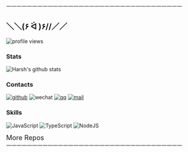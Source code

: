一一一一一一一一一一一一一一一一一一一一一一一一一一一一一一一一一一
## ＼＼\(۶ ᐛ )۶//／／

![profile views](https://komarev.com/ghpvc/?username=krapnikkk&color=brightgreen&style=flat-square&label=[visitor]++No.+)


### Stats

<!-- 
| nickname     | krapnik                               |
| :------: | ------------------------------------- |
| title     | Frontend Developer |
| position | China Shenzhen | -->
![Harsh's github stats](https://github-readme-stats.vercel.app/api?username=krapnikkk&hide=["issues"]&show_icons=true)

### Contacts

[![github](https://img.shields.io/badge/-krapnik-%23323031?style=flat&logo=github)](https://github.com/krapnikkk)
![wechat](https://img.shields.io/badge/-krapnik-%23323031?style=flat&logo=wechat)
[![qq](https://img.shields.io/badge/-708873725-%23323031?style=flat&logo=tencent-qq&logoColor=294E80)](tencent://message/?uin=708873725Menu=yes)
<a href="mailto:krapnik@qq.com"><img src="https://img.shields.io/badge/-krapnik@qq.com-%23323031?style=flat&logo=gmail" alt="mail" /></a>

### Skills
![JavaScript](https://img.shields.io/badge/-JavaScript-F7DF1C?style=flat&logo=javascript&logoColor=000000&labelColor=ECD83E&color=ECD83E)
![TypeScript](https://img.shields.io/badge/-TypeScript-294E80?style=flat&logo=typescript&logoColor=ffffff&labelColor=294E80&color=294E80)
![NodeJS](https://img.shields.io/badge/-Node.js-026e00?style=flat&logo=node-dot-js&logoColor=ffffff&labelColor=026e00&color=026e00)


<!-- ![ThreeJS](https://img.shields.io/badge/-ThreeJS-20232A?style=flat&logo=Three-dot-js&logoColor=ffffff) -->
<!-- ![CSharp](https://img.shields.io/badge/-CSharp-026e00?style=flat&logo=c%20sharp&logoColor=ffffff&labelColor=0078D4&color=0078D4) -->
<!-- ![Unity](https://img.shields.io/badge/-Unity-20232A?style=flat&logo=unity&logoColor=ffffff) -->

<details>

<summary style="font-size: 18px;display: flex;align-items: center;">More Repos</summary>

<!-- journey -->

</details>
一一一一一一一一一一一一一一一一一一一一一一一一一一一一一一一一一一                                                                                                                                                                                                                                                                                                                                                                                                                                                                                                                                                                                                                                                                                                                                                                                                   
